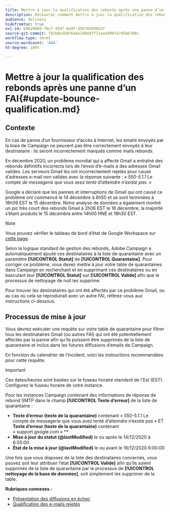 ```yaml
---
title: Mettre à jour la qualification des rebonds après une panne d’un FAI
description: Découvrez comment mettre à jour la qualification des rebonds après une panne d’un fournisseur d’accès à Internet.
audience: delivery
hidefromtoc: true
exl-id: b06e9009-70c7-459f-8a9f-d5b7020d662f
source-git-commit: f81b8a3b076a6e29b697f21ea4d99fa7d5b6788c
workflow-type: tm+mt
source-wordcount: '444'
ht-degree: 100%

---
```


# Mettre à jour la qualification des rebonds après une panne d’un FAI{#update-bounce-qualification.md}

## Contexte

En cas de panne d’un fournisseur d’accès à Internet, les emails envoyés par la biais de Campaign ne peuvent pas être correctement envoyés à leur destinataire : ils seront incorrectement marqués comme mails rebonds.

En décembre 2020, un problème mondial qui a affecté Gmail a entraîné des rebonds définitifs incorrects lors de l’envoi d’e-mails à des adresses Gmail valides. Les serveurs Gmail les ont incorrectement rejetés pour cause d’adresses e-mail non valides avec la réponse suivante : *« 550-5.1.1 Le compte de messagerie que vous avez tenté d’atteindre n’existe pas. »*

Google a déclaré que les pannes et interruptions de Gmail qui ont causé ce problème ont commencé le 14 décembre à 6h55 et se sont terminées à 18h09 EST le 15 décembre. Notre analyse de données a également montré un pic très court des rebonds Gmail à 2h06 EST le 16 décembre, la majorité s’étant produits le 15 décembre entre 14h00 HNE et 18h30 EST.

>[!NOTE]
>
>Vous pouvez vérifier le tableau de bord d’état de Google Workspace sur [cette page](https://www.google.com/appsstatus#hl=fr&amp;v=status).


Selon la logique standard de gestion des rebonds, Adobe Campaign a automatiquement ajouté ces destinataires à la liste de quarantaine avec un paramètre **[!UICONTROL Statut]** de **[!UICONTROL Quarantaine]**. Pour corriger ce problème, vous devez mettre à jour votre table de quarantaines dans Campaign en recherchant et en supprimant ces destinataires ou en basculant leur **[!UICONTROL Statut]** sur **[!UICONTROL Valide]** afin que le processus de nettoyage de nuit les supprime.

Pour trouver les destinataires qui ont été affectés par ce problème Gmail, ou au cas où cela se reproduirait avec un autre FAI, référez-vous aux instructions ci-dessous.

## Processus de mise à jour

Vous devrez exécuter une requête sur votre table de quarantaine pour filtrer tous les destinataires Gmail (ou autres FAI) qui ont été potentiellement affectés par la panne afin qu’ils puissent être supprimés de la liste de quarantaine et inclus dans les futures diffusions d’emails de Campaign.

En fonction du calendrier de l’incident, voici les instructions recommandées pour cette requête.

>[!IMPORTANT]
>
>Ces dates/heures sont basées sur le fuseau horaire standard de l&#39;Est (EST). Configurez le fuseau horaire de votre instance.

Pour les instances Campaign contenant des informations de réponse de rebond SMTP dans le champ **[!UICONTROL Texte d’erreur]** de la liste de quarantaine :

* **Texte d’erreur (texte de la quarantaine)** contenant « 550-5.1.1 Le compte de messagerie que vous avez tenté d’atteindre n’existe pas » ET **Texte d’erreur (texte de la quarantaine)** contenant « support.google.com » **
* **Mise à jour du statut (@lastModified)** le ou après le 14/12/2020 à 6:55:00
* **État de la mise à jour (@lastModified)** le ou avant le 16/12/2020 6:00:00

Une fois que vous disposez de la liste des destinataires concernés, vous pouvez soit leur attribuer l’état **[!UICONTROL Valide]** afin qu’ils soient supprimés de la liste de quarantaine par le processus de **[!UICONTROL nettoyage de la base de données]**, soit simplement les supprimer de la table.

**Rubriques connexes :**
* [Présentation des diffusions en échec](../../sending/using/understanding-delivery-failures.md)
* [Qualification des e-mails rejetés](../../sending/using/understanding-delivery-failures.md#bounce-mail-qualification)
